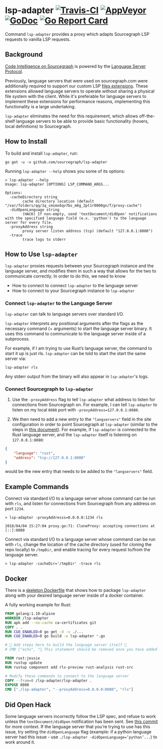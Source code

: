 # lsp-adapter [![Travis-CI](https://travis-ci.org/sourcegraph/lsp-adapter.svg)](https://travis-ci.org/sourcegraph/lsp-adapter) [![AppVeyor](https://ci.appveyor.com/api/projects/status/vfdftcqh0ekb881u/branch/master?svg=true)](https://ci.appveyor.com/project/sourcegraph/lsp-adapter/branch/master) [![GoDoc](https://godoc.org/github.com/sourcegraph/lsp-adapter?status.svg)](http://godoc.org/github.com/sourcegraph/lsp-adapter) [![Go Report Card](https://goreportcard.com/badge/github.com/sourcegraph/lsp-adapter)](https://goreportcard.com/report/github.com/sourcegraph/lsp-adapter)

Command `lsp-adapter` provides a proxy which adapts Sourcegraph LSP requests to
vanilla LSP requests.

## Background

[Code Intelligence on Sourcegraph](https://about.sourcegraph.com/docs/code-intelligence/) is powered by the [Language Server Protocol](https://microsoft.github.io/language-server-protocol/). 

Previously, language servers that were used on sourcegraph.com were additionally required to support our
custom LSP [files extensions](https://github.com/sourcegraph/language-server-protocol/blob/master/extension-files.md). These extensions allowed language servers to operate without sharing a physical file system with the client. While it's preferable for language servers to implement these extensions for performance reasons, implementing this functionality is a large undertaking.  

`lsp-adapter` eliminates the need for this requirement, which allows off-the-shelf language servers to be able to provide basic functionality (hovers, local definitions) to Sourcegraph.

## How to Install 

To build and install `lsp-adapter`, run:

```shell
go get -u -v github.com/sourcegraph/lsp-adapter
```

Running `lsp-adapter --help` shows you some of its options: 

```shell
> lsp-adapter --help                                                                                          
Usage: lsp-adapter [OPTIONS] LSP_COMMAND_ARGS...

Options:
  -cacheDirectory string
    	cache directory location (default "/var/folders/qq/1q_cmsmx6qv7bs_m6g_2pt1r0000gn/T/proxy-cache")
  -didOpenLanguage string
    	(HACK) If non-empty, send 'textDocument/didOpen' notifications with the specified language field (e.x. 'python') to the language server for every file.
  -proxyAddress string
    	proxy server listen address (tcp) (default "127.0.0.1:8080")
  -trace
    	trace logs to stderr
```
## How to Use `lsp-adapter`

`lsp-adapter` proxies requests between your Sourcegraph instance and the language server, and modifies them in such a way that allows for the two to communicate correctly. In order to do this, we need to know

- How to connect to connect `lsp-adapter` to the language server
- How to connect to your Sourcegraph instance to `lsp-adapter`


### Connect `lsp-adapter` to the Language Server 

`lsp-adapter` can talk to language servers over standard I/O.

`lsp-adapter` interprets any positional arguments after the flags as the necessary command (+ arguments) to start the language server binary. It uses this command to communicate to the language server inside of a subprocess.

For example, if I am trying to use Rust’s language server, the command to start it up is just rls. `lsp-adapter` can be told to start the start the same server via:

```shell
lsp-adapter rls
```

Any stderr output from the binary will also appear in `lsp-adapter`'s logs.


### Connect Sourcegraph to `lsp-adapter`

1. Use the `-proxyAddress` flag to tell `lsp-adapter` what address to listen for connections from Sourcegraph on. For example, I can tell `lsp-adapter` to listen on my local `8080` port with `-proxyAddress=127.0.0.1:8080`.

2. We then need to add a new entry to the `"langservers"` field in the site configuration in order to point Sourcegraph at `lsp-adapter` (similar to the steps in [this document](https://about.sourcegraph.com/docs/code-intelligence/install-manual)). For example, if `lsp-adapter` is connected to the Rust language server, and the `lsp-adapter` itself is listening on `127.0.0.1:8080`:

```json
{
    "language": "rust",
    "address": "tcp://127.0.0.1:8080"
}
```
would be the new entry that needs to be added to the `"langservers"` field.

## Example Commands 

Connect via standard I/O to a language server whose command can be run with `rls`, and listen for connections from Sourcegraph from any address on port `1234`.

```shell
> lsp-adapter -proxyAddresss=0.0.0.0:1234 rls

2018/04/04 15:27:04 proxy.go:71: CloneProxy: accepting connections at [::]:8080
```

Connect via standard I/O to a language server whose command can be run with `rls`, change the location of the cache directory (used for cloning the repo locally) to `/tmpDir`, and enable tracing for every request to/from the language server.

```shell
> lsp-adapter -cacheDir='/tmpDir' -trace rls
```

## Docker 

There is a [skeleton Dockerfile](https://github.com/sourcegraph/lsp-adapter/blob/master/Dockerfile) that shows how to package `lsp-adapter` along with your desired language server inside of a docker container. 

A fully working example for Rust:

```Dockerfile
FROM golang:1.10-alpine
WORKDIR /lsp-adapter
RUN apk add --no-cache ca-certificates git
COPY . .
RUN CGO_ENABLED=0 go get -d -v ./...
RUN CGO_ENABLED=0 go build -o lsp-adapter *.go

# 👀 Add steps here to build the language server itself 👀
# CMD ["echo", "🚨 This statement should be removed once you have added the logic to start up the language server! 🚨 Exiting..."]

FROM rust:jessie
RUN rustup update
RUN rustup component add rls-preview rust-analysis rust-src

# Modify these commands to connect to the language server
COPY --from=0 /lsp-adapter/lsp-adapter .
EXPOSE 8080
CMD ["./lsp-adapter", "--proxyAddress=0.0.0.0:8080", "rls"]
```

## Did Open Hack 

Some language servers incorrectly follow the LSP spec, and refuse to work unless the `textDocument/didOpen` notification has been sent. See [this commit](https://github.com/sourcegraph/lsp-adapter/commit/1228a1fbaf102aa44575cec6802a5a211d117ee1) for more context. If the language server that you’re trying to use has this issue, try setting the `didOpenLanguage` flag (example: if a python language server had this issue - use `./lsp-adapter -didOpenLanguage=’python’...`) to work around it. 
